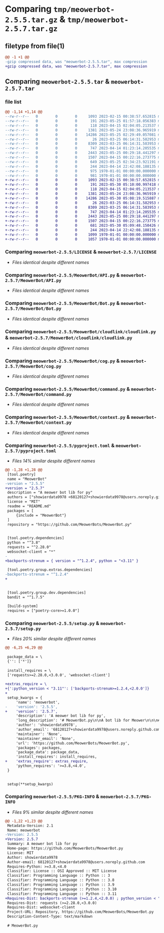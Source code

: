 # Comparing `tmp/meowerbot-2.5.5.tar.gz` & `tmp/meowerbot-2.5.7.tar.gz`

## filetype from file(1)

```diff
@@ -1 +1 @@
-gzip compressed data, was "meowerbot-2.5.5.tar", max compression
+gzip compressed data, was "meowerbot-2.5.7.tar", max compression
```

## Comparing `meowerbot-2.5.5.tar` & `meowerbot-2.5.7.tar`

### file list

```diff
@@ -1,14 +1,14 @@
--rw-r--r--   0        0        0     1093 2023-02-15 00:38:57.652815 meowerbot-2.5.5/LICENSE
--rw-r--r--   0        0        0      191 2023-05-25 01:57:18.056383 meowerbot-2.5.5/MeowerBot/__init__.py
--rw-r--r--   0        0        0      118 2023-04-15 02:04:05.213537 meowerbot-2.5.5/MeowerBot/_Commands.py
--rw-r--r--   0        0        0     1381 2023-05-24 23:08:36.965919 meowerbot-2.5.5/MeowerBot/API.py
--rw-r--r--   0        0        0    14286 2023-05-25 02:29:49.057081 meowerbot-2.5.5/MeowerBot/Bot.py
--rw-r--r--   0        0        0       26 2023-03-25 06:14:31.582953 meowerbot-2.5.5/MeowerBot/cloudlink/__init__.py
--rw-r--r--   0        0        0     8309 2023-03-25 06:14:31.583953 meowerbot-2.5.5/MeowerBot/cloudlink/cloudlink.py
--rw-r--r--   0        0        0      747 2023-04-14 01:23:14.205535 meowerbot-2.5.5/MeowerBot/cog.py
--rw-r--r--   0        0        0     2443 2023-05-25 00:29:18.441297 meowerbot-2.5.5/MeowerBot/command.py
--rw-r--r--   0        0        0     1507 2023-04-15 00:22:16.273775 meowerbot-2.5.5/MeowerBot/context.py
--rw-r--r--   0        0        0      649 2023-05-25 02:34:23.921191 meowerbot-2.5.5/pyproject.toml
--rw-r--r--   0        0        0      244 2023-04-14 22:42:08.188135 meowerbot-2.5.5/README.md
--rw-r--r--   0        0        0      975 1970-01-01 00:00:00.000000 meowerbot-2.5.5/setup.py
--rw-r--r--   0        0        0      981 1970-01-01 00:00:00.000000 meowerbot-2.5.5/PKG-INFO
+-rw-r--r--   0        0        0     1093 2023-02-15 00:38:57.652815 meowerbot-2.5.7/LICENSE
+-rw-r--r--   0        0        0      191 2023-05-30 05:10:00.997418 meowerbot-2.5.7/MeowerBot/__init__.py
+-rw-r--r--   0        0        0      118 2023-04-15 02:04:05.213537 meowerbot-2.5.7/MeowerBot/_Commands.py
+-rw-r--r--   0        0        0     1381 2023-05-24 23:08:36.965919 meowerbot-2.5.7/MeowerBot/API.py
+-rw-r--r--   0        0        0    14286 2023-05-30 05:08:19.515887 meowerbot-2.5.7/MeowerBot/Bot.py
+-rw-r--r--   0        0        0       26 2023-03-25 06:14:31.582953 meowerbot-2.5.7/MeowerBot/cloudlink/__init__.py
+-rw-r--r--   0        0        0     8309 2023-03-25 06:14:31.583953 meowerbot-2.5.7/MeowerBot/cloudlink/cloudlink.py
+-rw-r--r--   0        0        0      747 2023-04-14 01:23:14.205535 meowerbot-2.5.7/MeowerBot/cog.py
+-rw-r--r--   0        0        0     2443 2023-05-25 00:29:18.441297 meowerbot-2.5.7/MeowerBot/command.py
+-rw-r--r--   0        0        0     1507 2023-04-15 00:22:16.273775 meowerbot-2.5.7/MeowerBot/context.py
+-rw-r--r--   0        0        0      681 2023-05-30 05:09:48.150426 meowerbot-2.5.7/pyproject.toml
+-rw-r--r--   0        0        0      244 2023-04-14 22:42:08.188135 meowerbot-2.5.7/README.md
+-rw-r--r--   0        0        0     1099 1970-01-01 00:00:00.000000 meowerbot-2.5.7/setup.py
+-rw-r--r--   0        0        0     1057 1970-01-01 00:00:00.000000 meowerbot-2.5.7/PKG-INFO
```

### Comparing `meowerbot-2.5.5/LICENSE` & `meowerbot-2.5.7/LICENSE`

 * *Files identical despite different names*

### Comparing `meowerbot-2.5.5/MeowerBot/API.py` & `meowerbot-2.5.7/MeowerBot/API.py`

 * *Files identical despite different names*

### Comparing `meowerbot-2.5.5/MeowerBot/Bot.py` & `meowerbot-2.5.7/MeowerBot/Bot.py`

 * *Files identical despite different names*

### Comparing `meowerbot-2.5.5/MeowerBot/cloudlink/cloudlink.py` & `meowerbot-2.5.7/MeowerBot/cloudlink/cloudlink.py`

 * *Files identical despite different names*

### Comparing `meowerbot-2.5.5/MeowerBot/cog.py` & `meowerbot-2.5.7/MeowerBot/cog.py`

 * *Files identical despite different names*

### Comparing `meowerbot-2.5.5/MeowerBot/command.py` & `meowerbot-2.5.7/MeowerBot/command.py`

 * *Files identical despite different names*

### Comparing `meowerbot-2.5.5/MeowerBot/context.py` & `meowerbot-2.5.7/MeowerBot/context.py`

 * *Files identical despite different names*

### Comparing `meowerbot-2.5.5/pyproject.toml` & `meowerbot-2.5.7/pyproject.toml`

 * *Files 14% similar despite different names*

```diff
@@ -1,28 +1,28 @@
 [tool.poetry]
 name = "MeowerBot"
-version = "2.5.5"
+version = "2.5.7"
 description = "A meower bot lib for py"
 authors = ["showierdata9978 <68120127+showierdata9978@users.noreply.github.com>"]
 license = "MIT"
 readme = "README.md"
 packages = [
     {include = "MeowerBot"}
 ]
 repository = "https://github.com/MeowerBots/MeowerBot.py"
 
 
 [tool.poetry.dependencies]
 python = "^3.8"
 requests = "^2.28.0"
 websocket-client = "*"
-
+backports-strenum = { version = "^1.2.4", python = "<3.11" }
 
 [tool.poetry.group.extras.dependencies]
-backports-strenum = "^1.2.4"
+
 
 
 [tool.poetry.group.dev.dependencies]
 bandit = "^1.7.5"
 
 [build-system]
 requires = ["poetry-core>=1.0.0"]
```

### Comparing `meowerbot-2.5.5/setup.py` & `meowerbot-2.5.7/setup.py`

 * *Files 20% similar despite different names*

```diff
@@ -6,25 +6,29 @@
 
 package_data = \
 {'': ['*']}
 
 install_requires = \
 ['requests>=2.28.0,<3.0.0', 'websocket-client']
 
+extras_require = \
+{':python_version < "3.11"': ['backports-strenum>=1.2.4,<2.0.0']}
+
 setup_kwargs = {
     'name': 'meowerbot',
-    'version': '2.5.5',
+    'version': '2.5.7',
     'description': 'A meower bot lib for py',
     'long_description': '# MeowerBot.py\n\nA bot lib for Meower\n\n\n## License\n\nsee [LICENSE](./LICENSE)\n\n\n## docs\n\nThe Docs are located [here](https://meowerbot-py.showierdata.tech/)\n\n\n## Quick Example\n\nlook at the [tests directory](./tests) for examples ',
     'author': 'showierdata9978',
     'author_email': '68120127+showierdata9978@users.noreply.github.com',
     'maintainer': 'None',
     'maintainer_email': 'None',
     'url': 'https://github.com/MeowerBots/MeowerBot.py',
     'packages': packages,
     'package_data': package_data,
     'install_requires': install_requires,
+    'extras_require': extras_require,
     'python_requires': '>=3.8,<4.0',
 }
 
 
 setup(**setup_kwargs)
```

### Comparing `meowerbot-2.5.5/PKG-INFO` & `meowerbot-2.5.7/PKG-INFO`

 * *Files 9% similar despite different names*

```diff
@@ -1,22 +1,23 @@
 Metadata-Version: 2.1
 Name: meowerbot
-Version: 2.5.5
+Version: 2.5.7
 Summary: A meower bot lib for py
 Home-page: https://github.com/MeowerBots/MeowerBot.py
 License: MIT
 Author: showierdata9978
 Author-email: 68120127+showierdata9978@users.noreply.github.com
 Requires-Python: >=3.8,<4.0
 Classifier: License :: OSI Approved :: MIT License
 Classifier: Programming Language :: Python :: 3
 Classifier: Programming Language :: Python :: 3.8
 Classifier: Programming Language :: Python :: 3.9
 Classifier: Programming Language :: Python :: 3.10
 Classifier: Programming Language :: Python :: 3.11
+Requires-Dist: backports-strenum (>=1.2.4,<2.0.0) ; python_version < "3.11"
 Requires-Dist: requests (>=2.28.0,<3.0.0)
 Requires-Dist: websocket-client
 Project-URL: Repository, https://github.com/MeowerBots/MeowerBot.py
 Description-Content-Type: text/markdown
 
 # MeowerBot.py
```

